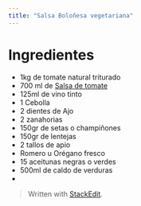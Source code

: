 ```yaml
---
title: "Salsa Boloñesa vegetariana"
---
```

# Ingredientes

 - 1kg de tomate natural triturado
 - 700 ml de [Salsa de tomate](/salsa-de-tomate)
 - 125ml de vino tinto
 - 1 Cebolla
 - 2 dientes de Ajo
 - 2 zanahorias
 - 150gr de setas o champiñones
 - 150gr de lentejas
 - 2 tallos de apio
 - Romero u Orégano fresco
 - 15 aceitunas negras o verdes
 - 500ml de caldo de verduras
 - 

> Written with [StackEdit](https://stackedit.io/).
<!--stackedit_data:
eyJoaXN0b3J5IjpbLTIwNjUxODI3MThdfQ==
-->